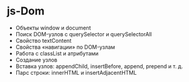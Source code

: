 # js-Dom

- Объекты window и document
- Поиск DOM-узлов с querySelector и querySelectorAll
- Свойство textContent
- Свойства «навигации» по DOM-узлам
- Работа с classList и атрибутами
- Создание узлов
- Вставка узлов: appendChild, insertBefore, append, prepend и т. д.
- Парс строки: innerHTML и insertAdjacentHTML
